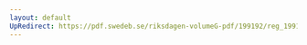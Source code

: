 ```yaml
---
layout: default
UpRedirect: https://pdf.swedeb.se/riksdagen-volumeG-pdf/199192/reg_199192/reg_199192_0348.pdf
---
```


